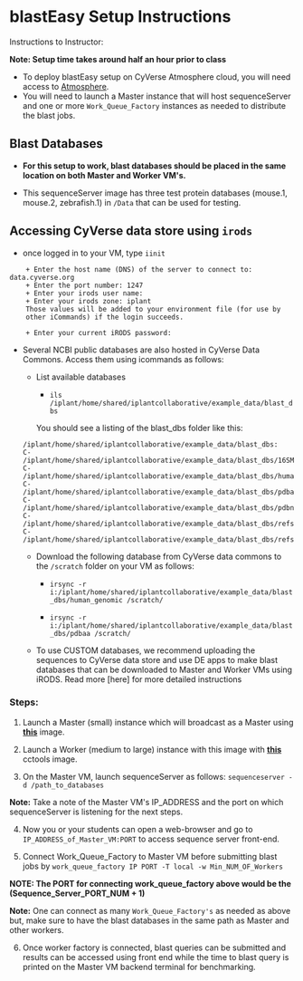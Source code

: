# blastEasy Setup Instructions

Instructions to Instructor:

**Note: Setup time takes around half an hour prior to class**

+ To deploy blastEasy setup on CyVerse Atmosphere cloud, you will need access to [Atmosphere](www.atmo.cyverse.org).
+ You will need to launch a Master instance that will host sequenceServer and one or more `Work_Queue_Factory` instances as needed to distribute the blast jobs. 


## Blast Databases

+ **For this setup to work, blast databases should be placed in the same location on both Master and Worker VM's.**

+ This sequenceServer image has three test protein databases (mouse.1, mouse.2, zebrafish.1) in `/Data` that can be used for testing. 

## Accessing CyVerse data store using `irods`

  + once logged in to your VM, type `iinit`
```  
    + Enter the host name (DNS) of the server to connect to: data.cyverse.org
    + Enter the port number: 1247
    + Enter your irods user name: 
    + Enter your irods zone: iplant
    Those values will be added to your environment file (for use by
    other iCommands) if the login succeeds.

    + Enter your current iRODS password:
```

+ Several NCBI public databases are also hosted in CyVerse Data Commons. Access them using icommands as follows:
  - List available databases
    + `ils /iplant/home/shared/iplantcollaborative/example_data/blast_dbs`
    
    You should see a listing of the blast_dbs folder like this:
  ```
  /iplant/home/shared/iplantcollaborative/example_data/blast_dbs:
  C- /iplant/home/shared/iplantcollaborative/example_data/blast_dbs/16SMicrobial
  C- /iplant/home/shared/iplantcollaborative/example_data/blast_dbs/human_genomic
  C- /iplant/home/shared/iplantcollaborative/example_data/blast_dbs/pdbaa
  C- /iplant/home/shared/iplantcollaborative/example_data/blast_dbs/pdbnt
  C- /iplant/home/shared/iplantcollaborative/example_data/blast_dbs/refseq_protein
  C- /iplant/home/shared/iplantcollaborative/example_data/blast_dbs/refseqgene
  ```
  
  - Download the following database from CyVerse data commons to the `/scratch` folder on your VM as follows:
    
    + `irsync -r i:/iplant/home/shared/iplantcollaborative/example_data/blast_dbs/human_genomic /scratch/`
    
    + `irsync -r i:/iplant/home/shared/iplantcollaborative/example_data/blast_dbs/pdbaa /scratch/`

  - To use CUSTOM databases, we recommend uploading the sequences to CyVerse data store and use DE apps to make blast databases that can be downloaded to Master and Worker VMs using iRODS. Read more [here] for more detailed instructions

### Steps:

1. Launch a Master (small) instance which will broadcast as a Master using **[this](https://atmo.cyverse.org/application/images/1756)** image.

2. Launch a Worker (medium to large) instance with this image with **[this](https://atmo.cyverse.org/application/images/1748)** cctools image. 

3. On the Master VM, launch sequenceServer as follows:
`sequenceserver -d /path_to_databases`

**Note:** Take a note of the Master VM's IP_ADDRESS and the port on which sequenceServer is listening for the next steps.

4. Now you or your students can open a web-browser and go to `IP_ADDRESS_of_Master_VM:PORT` to access sequence server front-end. 

5. Connect Work_Queue_Factory to Master VM before submitting blast jobs by
`work_queue_factory IP PORT -T local -w Min_NUM_OF_Workers`

**NOTE: The PORT for connecting work_queue_factory above would be the (Sequence_Server_PORT_NUM + 1)** 

**Note:** One can connect as many `Work_Queue_Factory's` as needed as above but, make sure to have the blast databases in the same path as Master and other workers.

6. Once worker factory is connected, blast queries can be submitted and results can be accessed using front end while the time to blast query is printed on the Master VM backend terminal for benchmarking. 
